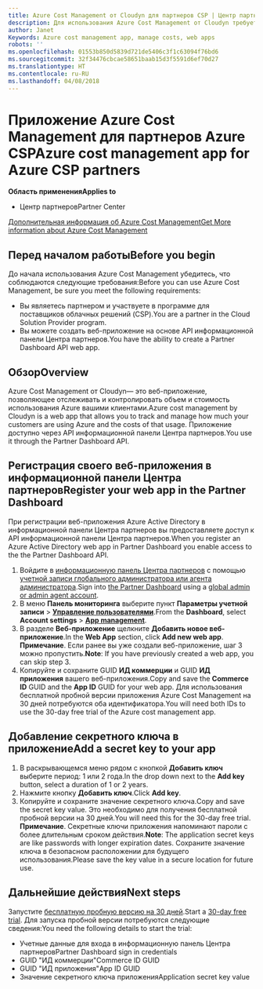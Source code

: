 ```yaml
---
title: Azure Cost Management от Cloudyn для партнеров CSP | Центр партнеров
description: Для использования Azure Cost Management от Cloudyn требуется предоставленный доступ к API Центра партнеров.
author: Janet
Keywords: Azure cost management app, manage costs, web apps
robots: ''
ms.openlocfilehash: 01553b850d5839d721de5406c3f1c63094f76bd6
ms.sourcegitcommit: 32f34476cbcae58651baab15d3f5591d6ef70d27
ms.translationtype: HT
ms.contentlocale: ru-RU
ms.lasthandoff: 04/08/2018
---
```

# <a name="azure-cost-management-app-for-azure-csp-partners"></a><span data-ttu-id="4c73e-103">Приложение Azure Cost Management для партнеров Azure CSP</span><span class="sxs-lookup"><span data-stu-id="4c73e-103">Azure cost management app for Azure CSP partners</span></span>  

**<span data-ttu-id="4c73e-104">Область применения</span><span class="sxs-lookup"><span data-stu-id="4c73e-104">Applies to</span></span>**

-  <span data-ttu-id="4c73e-105">Центр партнеров</span><span class="sxs-lookup"><span data-stu-id="4c73e-105">Partner Center</span></span>

[<span data-ttu-id="4c73e-106">Дополнительная информация об Azure Cost Management</span><span class="sxs-lookup"><span data-stu-id="4c73e-106">Get More information about Azure Cost Management</span></span>](https://go.microsoft.com/fwlink/p/?linkid=857893)

## <a name="before-you-begin"></a><span data-ttu-id="4c73e-107">Перед началом работы</span><span class="sxs-lookup"><span data-stu-id="4c73e-107">Before you begin</span></span>
<span data-ttu-id="4c73e-108">До начала использования Azure Cost Management убедитесь, что соблюдаются следующие требования:</span><span class="sxs-lookup"><span data-stu-id="4c73e-108">Before you can use Azure Cost Management, be sure you meet the following requirements:</span></span>
- <span data-ttu-id="4c73e-109">Вы являетесь партнером и участвуете в программе для поставщиков облачных решений (CSP).</span><span class="sxs-lookup"><span data-stu-id="4c73e-109">You are a partner in the Cloud Solution Provider program.</span></span>
- <span data-ttu-id="4c73e-110">Вы можете создать веб-приложение на основе API информационной панели Центра партнеров.</span><span class="sxs-lookup"><span data-stu-id="4c73e-110">You have the ability to create a Partner Dashboard API web app.</span></span>

## <a name="overview"></a><span data-ttu-id="4c73e-111">Обзор</span><span class="sxs-lookup"><span data-stu-id="4c73e-111">Overview</span></span>

<span data-ttu-id="4c73e-112">Azure Cost Management от Cloudyn— это веб-приложение, позволяющее отслеживать и контролировать объем и стоимость использования Azure вашими клиентами.</span><span class="sxs-lookup"><span data-stu-id="4c73e-112">Azure cost management by Cloudyn is a web app that allows you to track and manage how much your customers are using Azure and the costs of that usage.</span></span> <span data-ttu-id="4c73e-113">Приложение доступно через API информационной панели Центра партнеров.</span><span class="sxs-lookup"><span data-stu-id="4c73e-113">You use it through the Partner Dashboard API.</span></span>

## <a name="register-your-web-app-in-the-partner-dashboard"></a><span data-ttu-id="4c73e-114">Регистрация своего веб-приложения в информационной панели Центра партнеров</span><span class="sxs-lookup"><span data-stu-id="4c73e-114">Register your web app in the Partner Dashboard</span></span>
<span data-ttu-id="4c73e-115">При регистрации веб-приложения Azure Active Directory в информационной панели Центра партнеров вы предоставляете доступ к API информационной панели Центра партнеров.</span><span class="sxs-lookup"><span data-stu-id="4c73e-115">When you register an Azure Active Directory web app in Partner Dashboard you enable access to the the Partner Dashboard API.</span></span> 
1.  <span data-ttu-id="4c73e-116">Войдите в [информационную панель Центра партнеров](https://partnercenter.microsoft.com/en-us/pcv/dashboard/overview) с помощью [учетной записи глобального администратора или агента администратора](create-user-accounts-and-set-permissions.md).</span><span class="sxs-lookup"><span data-stu-id="4c73e-116">Sign into [the Partner Dashboard](https://partnercenter.microsoft.com/en-us/pcv/dashboard/overview) using a [global admin or admin agent account](create-user-accounts-and-set-permissions.md).</span></span>
2.  <span data-ttu-id="4c73e-117">В меню **Панель мониторинга** выберите пункт **Параметры учетной записи** &gt; **[Управление пользователями](https://partnercenter.microsoft.com/en-us/pcv/apiintegration/appmanagement)**.</span><span class="sxs-lookup"><span data-stu-id="4c73e-117">From the **Dashboard**, select **Account settings** &gt; **[App management](https://partnercenter.microsoft.com/en-us/pcv/apiintegration/appmanagement)**.</span></span>
3.  <span data-ttu-id="4c73e-118">В разделе **Веб-приложение** щелкните **Добавить новое веб-приложение**.</span><span class="sxs-lookup"><span data-stu-id="4c73e-118">In the **Web App** section, click **Add new web app**.</span></span>
<br> <span data-ttu-id="4c73e-119">**Примечание**. Если ранее вы уже создали веб-приложение, шаг 3 можно пропустить.</span><span class="sxs-lookup"><span data-stu-id="4c73e-119">**Note**: If you have previously created a web app, you can skip step 3.</span></span>
4.  <span data-ttu-id="4c73e-120">Копируйте и сохраните GUID **ИД коммерции** и GUID **ИД приложения** вашего веб-приложения.</span><span class="sxs-lookup"><span data-stu-id="4c73e-120">Copy and save the **Commerce ID** GUID and the **App ID** GUID for your web app.</span></span> <span data-ttu-id="4c73e-121">Для использования бесплатной пробной версии приложения Azure Cost Management на 30 дней потребуются оба идентификатора.</span><span class="sxs-lookup"><span data-stu-id="4c73e-121">You will need both IDs to use the 30-day free trial of the Azure cost management app.</span></span>

## <a name="add-a-secret-key-to-your-app"></a><span data-ttu-id="4c73e-122">Добавление секретного ключа в приложение</span><span class="sxs-lookup"><span data-stu-id="4c73e-122">Add a secret key to your app</span></span>
1.  <span data-ttu-id="4c73e-123">В раскрывающемся меню рядом с кнопкой **Добавить ключ** выберите период: 1 или 2 года.</span><span class="sxs-lookup"><span data-stu-id="4c73e-123">In the drop down next to the **Add key** button, select a duration of 1 or 2 years.</span></span>
2.  <span data-ttu-id="4c73e-124">Нажмите кнопку **Добавить ключ**.</span><span class="sxs-lookup"><span data-stu-id="4c73e-124">Click **Add key**.</span></span> 
3.  <span data-ttu-id="4c73e-125">Копируйте и сохраните значение секретного ключа.</span><span class="sxs-lookup"><span data-stu-id="4c73e-125">Copy and save the secret key value.</span></span> <span data-ttu-id="4c73e-126">Это необходимо для получения бесплатной пробной версии на 30 дней.</span><span class="sxs-lookup"><span data-stu-id="4c73e-126">You will need this for the 30-day free trial.</span></span>
<br><span data-ttu-id="4c73e-127">**Примечание**. Секретные ключи приложения напоминают пароли с более длительным сроком действия.</span><span class="sxs-lookup"><span data-stu-id="4c73e-127">**Note**: The application secret keys are like passwords with longer expiration dates.</span></span> <span data-ttu-id="4c73e-128">Сохраните значение ключа в безопасном расположении для будущего использования.</span><span class="sxs-lookup"><span data-stu-id="4c73e-128">Please save the key value in a secure location for future use.</span></span>

## <a name="next-steps"></a><span data-ttu-id="4c73e-129">Дальнейшие действия</span><span class="sxs-lookup"><span data-stu-id="4c73e-129">Next steps</span></span>
<span data-ttu-id="4c73e-130">Запустите [бесплатную пробную версию на 30 дней](https://go.microsoft.com/fwlink/?linkid=857895).</span><span class="sxs-lookup"><span data-stu-id="4c73e-130">Start a [30-day free trial](https://go.microsoft.com/fwlink/?linkid=857895).</span></span>
<span data-ttu-id="4c73e-131">Для запуска пробной версии потребуются следующие сведения:</span><span class="sxs-lookup"><span data-stu-id="4c73e-131">You need the following details to start the trial:</span></span>
- <span data-ttu-id="4c73e-132">Учетные данные для входа в информационную панель Центра партнеров</span><span class="sxs-lookup"><span data-stu-id="4c73e-132">Partner Dashboard sign in credentials</span></span>
- <span data-ttu-id="4c73e-133">GUID "ИД коммерции"</span><span class="sxs-lookup"><span data-stu-id="4c73e-133">Commerce ID GUID</span></span>
- <span data-ttu-id="4c73e-134">GUID "ИД приложения"</span><span class="sxs-lookup"><span data-stu-id="4c73e-134">App ID GUID</span></span>
- <span data-ttu-id="4c73e-135">Значение секретного ключа приложения</span><span class="sxs-lookup"><span data-stu-id="4c73e-135">Application secret key value</span></span>
